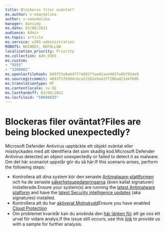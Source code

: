 ```yaml
---
title: Blockeras filer oväntat?
ms.author: v-smandalika
author: v-smandalika
manager: dansimp
ms.date: 03/08/2021
audience: Admin
ms.topic: article
ms.service: o365-administration
ROBOTS: NOINDEX, NOFOLLOW
localization_priority: Priority
ms.collection: Adm_O365
ms.custom:
- "9355"
- "3200002"
ms.openlocfilehash: b69f53e0a6d7f7dd02ffae01aee903fa0b7934e9
ms.sourcegitcommit: 4883f1f89d4c6ca23161e9a43ff206ad21d4f09b
ms.translationtype: MT
ms.contentlocale: sv-SE
ms.lasthandoff: 03/08/2021
ms.locfileid: "50694835"
---
```

# <a name="files-are-being-blocked-unexpectedly"></a><span data-ttu-id="7d141-102">Blockeras filer oväntat?</span><span class="sxs-lookup"><span data-stu-id="7d141-102">Files are being blocked unexpectedly?</span></span>

<span data-ttu-id="7d141-103">Microsoft Defender Antivirus upptäckte ett objekt oväntat eller misslyckades med att identifiera det som skadlig kod.</span><span class="sxs-lookup"><span data-stu-id="7d141-103">Microsoft Defender Antivirus detected an object unexpectedly or failed to detect it as malware.</span></span> <span data-ttu-id="7d141-104">Om det här scenariot uppstår gör du så här:</span><span class="sxs-lookup"><span data-stu-id="7d141-104">If this scenario arises, perform the following steps:</span></span>

- <span data-ttu-id="7d141-105">Kontrollera att dina system kör den senaste [Antimalware-plattformen](https://docs.microsoft.com/windows/security/threat-protection/microsoft-defender-antivirus/manage-updates-baselines-microsoft-defender-antivirus) och ha de senaste [säkerhetsuppdateringarna](https://www.microsoft.com/security/encyclopedia/adlpackages.aspx) (även kallat signaturer) installerade.</span><span class="sxs-lookup"><span data-stu-id="7d141-105">Ensure your system(s) are running the [latest Antimalware platform](https://docs.microsoft.com/windows/security/threat-protection/microsoft-defender-antivirus/manage-updates-baselines-microsoft-defender-antivirus) and have the [latest Security intelligence updates](https://www.microsoft.com/security/encyclopedia/adlpackages.aspx) (aka signatures) installed.</span></span>
- <span data-ttu-id="7d141-106">Kontrollera att du har [aktiverat Molnskydd](https://docs.microsoft.com/windows/security/threat-protection/microsoft-defender-antivirus/enable-cloud-protection-microsoft-defender-antivirus)</span><span class="sxs-lookup"><span data-stu-id="7d141-106">Ensure you have enabled [Cloud Protection](https://docs.microsoft.com/windows/security/threat-protection/microsoft-defender-antivirus/enable-cloud-protection-microsoft-defender-antivirus)</span></span>
- <span data-ttu-id="7d141-107">Om problemet kvarstår kan du använda den [här länken för](https://www.microsoft.com/wdsi/filesubmission) att ge oss ett urval för vidare analys.</span><span class="sxs-lookup"><span data-stu-id="7d141-107">If the issue still occurs, use this [link](https://www.microsoft.com/wdsi/filesubmission) to provide us with a sample for further analysis.</span></span>

